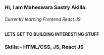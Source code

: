 ### Hi, I am Maheswara Sastry Akilla.
###### Currently learning Frontend React JS
<b>LETS GET TO BUILDING INTERESTING STUFF</b>

### Skills:- HTML/CSS, JS, React JS
